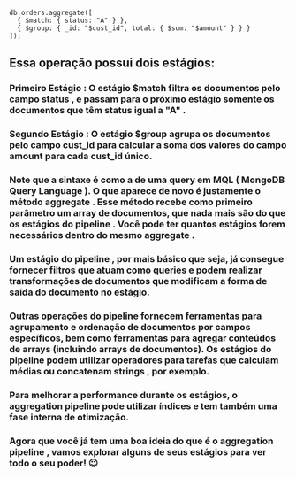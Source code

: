 ````
db.orders.aggregate([
  { $match: { status: "A" } },
  { $group: { _id: "$cust_id", total: { $sum: "$amount" } } }
]);
````
## Essa operação possui dois estágios:
### Primeiro Estágio : O estágio $match filtra os documentos pelo campo status , e passam para o próximo estágio somente os documentos que têm status igual a "A" .

### Segundo Estágio : O estágio $group agrupa os documentos pelo campo cust_id para calcular a soma dos valores do campo amount para cada cust_id único.

### Note que a sintaxe é como a de uma query em MQL ( MongoDB Query Language ). O que aparece de novo é justamente o método aggregate . Esse método recebe como primeiro parâmetro um array de documentos, que nada mais são do que os estágios do pipeline . Você pode ter quantos estágios forem necessários dentro do mesmo aggregate .

### Um estágio do pipeline , por mais básico que seja, já consegue fornecer filtros que atuam como queries e podem realizar transformações de documentos que modificam a forma de saída do documento no estágio.

### Outras operações do pipeline fornecem ferramentas para agrupamento e ordenação de documentos por campos específicos, bem como ferramentas para agregar conteúdos de arrays (incluindo arrays de documentos). Os estágios do pipeline podem utilizar operadores para tarefas que calculam médias ou concatenam strings , por exemplo.

### Para melhorar a performance durante os estágios, o aggregation pipeline pode utilizar índices e tem também uma fase interna de otimização.

### Agora que você já tem uma boa ideia do que é o aggregation pipeline , vamos explorar alguns de seus estágios para ver todo o seu poder! 😉
